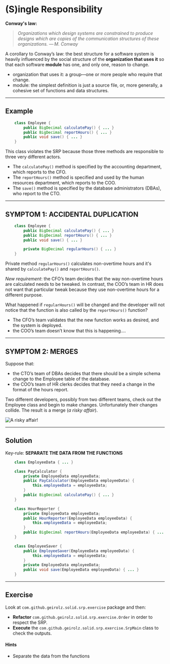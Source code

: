 # (S)ingle Responsibility

**Conway's law:**

> *Organizations which design systems are constrained to produce designs which are copies of the communication 
structures of these organizations. — M. Conway*

A corollary to Conway’s law: the best structure for a software system is heavily influenced by the 
social structure of the **organization that uses it** so that each software **module** has one, and only one, 
reason to change.

* organization that uses it: a group—one or more people who require that change.
* module: the simplest definition is just a source file, or, more generally, a cohesive set of functions and data structures.

---
## Example

```java
    class Employee {
        public BigDecimal calculatePay() { ... }
        public BigDecimal reportHours() { ... }
        public void save() { ... }
    }
```

This class violates the SRP because those three methods are responsible to three very different actors.
* The `calculatePay()` method is specified by the accounting department, which reports to the CFO.
* The `reportHours()` method is specified and used by the human resources department, which reports to the COO.
* The `save()` method is specified by the database administrators (DBAs), who report to the CTO.

---
## SYMPTOM 1: ACCIDENTAL DUPLICATION

```java
    class Employee {
        public BigDecimal calculatePay() { ... }
        public BigDecimal reportHours() { ... }
        public void save() { ... }

        private BigDecimal regularHours() { ... }
    }
```
Private method `regularHours()` calculates non-overtime hours and it's shared by `calculatePay()` and `reportHours()`.

*New requirement*: the CFO’s team decides that the way non-overtime hours are calculated needs to be tweaked.
In contrast, the COO’s team in HR does not want that particular tweak because they use non-overtime hours for a 
different purpose.

What happened if `regularHours()` will be changed and the developer will not notice that the function is also called by 
the `reportHours()` function?
* The CFO’s team validates that the new function works as desired, and the system is deployed.
* the COO’s team doesn’t know that this is happening....

---
## SYMPTOM 2: MERGES

Suppose that:
* the CTO’s team of DBAs decides that there should be a simple schema change to the Employee table of the 
database.
* the COO’s team of HR clerks decides that they need a change in the format of the hours report.

Two different developers, possibly from two different teams, check out the Employee class and begin to make changes. 
Unfortunately their changes collide. The result is a merge (*a risky affair*).

<div class="centered">
    <img src="https://media.giphy.com/media/iMI5MNqWc7GsS9YoK6/giphy.gif" alt="A risky affair!" />
</div>

---
## Solution

Key-rule: **SEPARATE THE DATA FROM THE FUNCTIONS**

```java
    class EmployeeData { ... }

    class PayCalculator {
        private EmployeeData employeeData;        
        public PayCalculator(EmployeeData employeeData) {
            this.employeeData = employeeData;
        }
        public BigDecimal calculatePay() { ... }
    }

    class HourReporter {
        private EmployeeData employeeData;        
        public HourReporter(EmployeeData employeeData) {
            this.employeeData = employeeData;
        }
        public BigDecimal reportHours(EmployeeData employeeData) { ... }
    }

    class EmployeeSaver {
        public EmployeeSaver(EmployeeData employeeData) {
            this.employeeData = employeeData;
        }
        private EmployeeData employeeData;
        public void save(EmployeeData employeeData) { ... }
    }
```

---
## Exercise
Look at `com.github.geirolz.solid.srp.exercise` package and then:
- **Refactor** `com.github.geirolz.solid.srp.exercise.Order` in order to respect the SRP.
- **Execute** the `com.github.geirolz.solid.srp.exercise.SrpMain` class to check the outputs.

#### Hints
- Separate the data from the functions